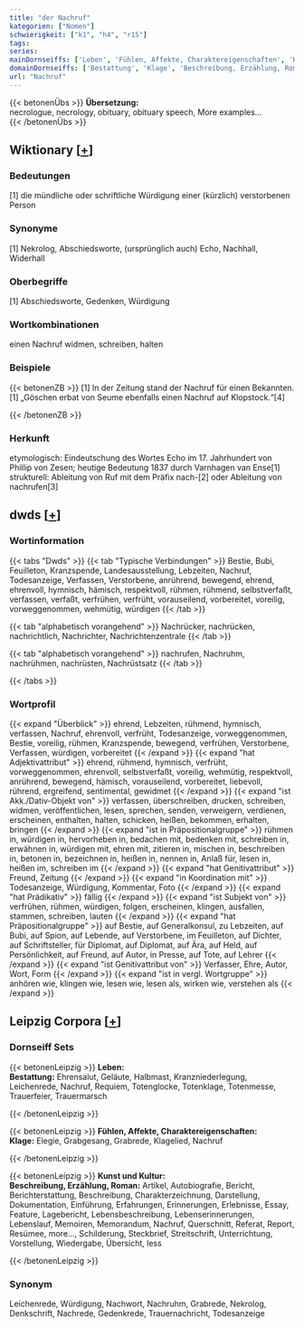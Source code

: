 ```yaml
---
title: "der Nachruf"
kategorien: ["Nomen"]
schwierigkeit: ["k1", "h4", "r15"]
tags:
series:
mainDornseiffs: ['Leben', 'Fühlen, Affekte, Charaktereigenschaften', 'Kunst und Kultur']
domainDornseiffs: ['Bestattung', 'Klage', 'Beschreibung, Erzählung, Roman']
url: "Nachruf"
---
```


{{< betonenÜbs >}}
**Übersetzung:**  
necrologue, necrology, obituary, obituary speech, More examples...  
{{< /betonenÜbs >}}

## Wiktionary [[+](https://de.wiktionary.org/wiki/Nachruf)]

### Bedeutungen
[1] die mündliche oder schriftliche Würdigung einer (kürzlich) verstorbenen Person  

### Synonyme
[1] Nekrolog, Abschiedsworte, (ursprünglich auch) Echo, Nachhall, Widerhall  

### Oberbegriffe
[1] Abschiedsworte, Gedenken, Würdigung  

### Wortkombinationen
einen Nachruf widmen, schreiben, halten  

### Beispiele
{{< betonenZB >}}
[1] In der Zeitung stand der Nachruf für einen Bekannten.  
[1] „Göschen erbat von Seume ebenfalls einen Nachruf auf Klopstock.“[4]  

{{< /betonenZB >}}
### Herkunft
etymologisch: Eindeutschung des Wortes Echo im 17. Jahrhundert von Phillip von Zesen; heutige Bedeutung 1837 durch Varnhagen van Ense[1]  
strukturell: Ableitung von Ruf mit dem Präfix nach-[2] oder Ableitung von nachrufen[3]  



## dwds [[+](https://www.dwds.de/wb/Nachruf)]

### Wortinformation
{{< tabs "Dwds" >}}
{{< tab "Typische Verbindungen" >}}
Bestie, Bubi, Feuilleton, Kranzspende, Landesausstellung, Lebzeiten, Nachruf, Todesanzeige, Verfassen, Verstorbene, anrührend, bewegend, ehrend, ehrenvoll, hymnisch, hämisch, respektvoll, rühmen, rühmend, selbstverfaßt, verfassen, verfaßt, verfrühen, verfrüht, vorauseilend, vorbereitet, voreilig, vorweggenommen, wehmütig, würdigen
{{< /tab >}}

{{< tab "alphabetisch vorangehend" >}}
Nachrücker, nachrücken, nachrichtlich, Nachrichter, Nachrichtenzentrale
{{< /tab >}}

{{< tab "alphabetisch vorangehend" >}}
nachrufen, Nachruhm, nachrühmen, nachrüsten, Nachrüstsatz
{{< /tab >}}

{{< /tabs >}}

### Wortprofil
{{< expand "Überblick" >}} ehrend, Lebzeiten, rühmend, hymnisch, verfassen, Nachruf, ehrenvoll, verfrüht, Todesanzeige, vorweggenommen, Bestie, voreilig, rühmen, Kranzspende, bewegend, verfrühen, Verstorbene, Verfassen, würdigen, vorbereitet {{< /expand >}}
{{< expand "hat Adjektivattribut" >}} ehrend, rühmend, hymnisch, verfrüht, vorweggenommen, ehrenvoll, selbstverfaßt, voreilig, wehmütig, respektvoll, anrührend, bewegend, hämisch, vorauseilend, vorbereitet, liebevoll, rührend, ergreifend, sentimental, gewidmet {{< /expand >}}
{{< expand "ist Akk./Dativ-Objekt von" >}} verfassen, überschreiben, drucken, schreiben, widmen, veröffentlichen, lesen, sprechen, senden, verweigern, verdienen, erscheinen, enthalten, halten, schicken, heißen, bekommen, erhalten, bringen {{< /expand >}}
{{< expand "ist in Präpositionalgruppe" >}} rühmen in, würdigen in, hervorheben in, bedachen mit, bedenken mit, schreiben in, erwähnen in, würdigen mit, ehren mit, zitieren in, mischen in, beschreiben in, betonen in, bezeichnen in, heißen in, nennen in, Anlaß für, lesen in, heißen im, schreiben im {{< /expand >}}
{{< expand "hat Genitivattribut" >}} Freund, Zeitung {{< /expand >}}
{{< expand "in Koordination mit" >}} Todesanzeige, Würdigung, Kommentar, Foto {{< /expand >}}
{{< expand "hat Prädikativ" >}} fällig {{< /expand >}}
{{< expand "ist Subjekt von" >}} verfrühen, rühmen, würdigen, folgen, erscheinen, klingen, ausfallen, stammen, schreiben, lauten {{< /expand >}}
{{< expand "hat Präpositionalgruppe" >}} auf Bestie, auf Generalkonsul, zu Lebzeiten, auf Bubi, auf Spion, auf Lebende, auf Verstorbene, im Feuilleton, auf Dichter, auf Schriftsteller, für Diplomat, auf Diplomat, auf Ära, auf Held, auf Persönlichkeit, auf Freund, auf Autor, in Presse, auf Tote, auf Lehrer {{< /expand >}}
{{< expand "ist Genitivattribut von" >}} Verfasser, Ehre, Autor, Wort, Form {{< /expand >}}
{{< expand "ist in vergl. Wortgruppe" >}} anhören wie, klingen wie, lesen wie, lesen als, wirken wie, verstehen als {{< /expand >}}

## Leipzig Corpora [[+](https://corpora.uni-leipzig.de/en/res?word=Nachruf&corpusId=deu_newscrawl-public_2018)]

### Dornseiff Sets
{{< betonenLeipzig >}}
**Leben:**  
**Bestattung:** Ehrensalut, Geläute, Halbmast, Kranzniederlegung, Leichenrede, Nachruf, Requiem, Totenglocke, Totenklage, Totenmesse, Trauerfeier, Trauermarsch  

{{< /betonenLeipzig >}}


{{< betonenLeipzig >}}
**Fühlen, Affekte, Charaktereigenschaften:**  
**Klage:** Elegie, Grabgesang, Grabrede, Klagelied, Nachruf  

{{< /betonenLeipzig >}}


{{< betonenLeipzig >}}
**Kunst und Kultur:**  
**Beschreibung, Erzählung, Roman:** Artikel, Autobiografie, Bericht, Berichterstattung, Beschreibung, Charakterzeichnung, Darstellung, Dokumentation, Einführung, Erfahrungen, Erinnerungen, Erlebnisse, Essay, Feature, Lagebericht, Lebensbeschreibung, Lebenserinnerungen, Lebenslauf, Memoiren, Memorandum, Nachruf, Querschnitt, Referat, Report, Resümee, more..., Schilderung, Steckbrief, Streitschrift, Unterrichtung, Vorstellung, Wiedergabe, Übersicht, less  

{{< /betonenLeipzig >}}

### Synonym
Leichenrede, Würdigung, Nachwort, Nachruhm, Grabrede, Nekrolog, Denkschrift, Nachrede, Gedenkrede, Trauernachricht, Todesanzeige

